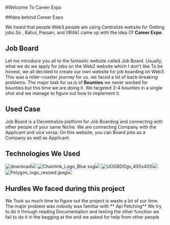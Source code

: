 #Welcome To Career Expo


##Idea behind Career Expo

We heard that people Web3 people are using Centralize website for Getting jobs.So , Rahul, Passan, and I(Ritik) came up with the idea Of **Career Expo**.



## Job Board


Let me introduce you all to the fantastic website called Job Board. Usually, what we do we apply for jobs on the Web2 website which I don't like To be honest, we all decided to create our own website for job boarding on Web3. This was a roller-coaster journey for us. we faced a lot of back-breaking problems. The major task for us is of **Bounties** we never worked for bounties but this time we are doing it. We targeted 3-4 bounties in a single shot and we manage to figure out how to implement it.


## Used Case

Job Board is a Decentralize platform for Job Boarding and connecting with other people of your same Niche.
We are connecting Company with the Applicant and vice versa. On this website, you can Board jobs as a Company as well as Applicant.
 

## Technologies We Used

![download](https://user-images.githubusercontent.com/76695769/191413564-69e0445b-d59b-4bae-af41-cdf57fc3b668.png)![](https://filecoin.io/)
![Chainlink_Logo_Blue svg](https://user-images.githubusercontent.com/76695769/191413618-5d6b1df4-ca43-4238-87ad-2b07132c6fa1.png)![](https://chain.link/)
![UOGBDOgv_400x400](https://user-images.githubusercontent.com/76695769/191413630-e477e974-0a16-4222-aafe-53397b2ac1c6.jpg)![](https://www.valist.io/)
![Polygon_logo_resized jpeg](https://user-images.githubusercontent.com/76695769/191413657-c5b7d546-9609-4ad4-91ff-0c284b18ea5d.jpg)![](https://polygon.technology/)

## Hurdles We faced during this project

We Took so much time to figure out the project is waste a lot of our time. The major problem was nobody was familiar with ** Api Fetching** We try to do it through reading Documentation and testing the other function we fail to do it in the begging at the end we asked for help from other people 
